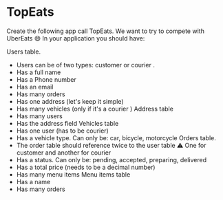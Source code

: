# TopEats
Create the following app call TopEats. We want to try to compete with UberEats :smile:
In your application you should have:

Users table.
- Users can be of two types: customer or courier .
- Has a full name
- Has a Phone number
- Has an email
- Has many orders
- Has one address (let's keep it simple)
- Has many vehicles (only if it's a courier )
Address table
- Has many users
- Has the address field
Vehicles table
- Has one user (has to be courier)
- Has a vehicle type. Can only be: car, bicycle, motorcycle
Orders table.
- The order table should reference twice to the user table :warning:  One for customer and another for courier
- Has a status. Can only be: pending, accepted, preparing, delivered
- Has a total price (needs to be a decimal number)
- Has many menu items
Menu items table
- Has a name
- Has many orders
